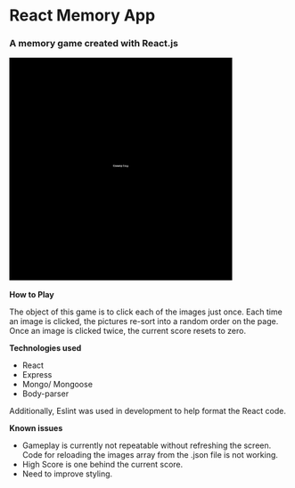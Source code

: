 # React Memory App
### A memory game created with React.js

<img src="public/assets/images/gameplay.gif" width="400" height="400" />

**How to Play**

The object of this game is to click each of the images just once.  Each time an image is clicked, the pictures re-sort into a random order on the page.  Once an image is clicked twice, the current score resets to zero.

**Technologies used**

  - React
  - Express
  - Mongo/ Mongoose
  - Body-parser

Additionally, Eslint was used in development to help format the React code.

**Known issues**

- Gameplay is currently not repeatable without refreshing the screen. Code for reloading the images array from the .json file is not working.
- High Score is one behind the current score.
- Need to improve styling.

